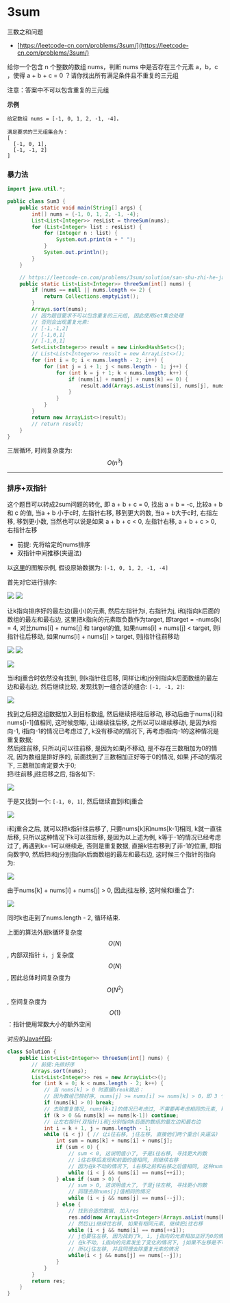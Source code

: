# 3sum

三数之和问题

- [https://leetcode-cn.com/problems/3sum/](https://leetcode-cn.com/problems/3sum/) 

给你一个包含 n 个整数的数组 nums，判断 nums 中是否存在三个元素 a，b，c ，使得 a + b + c = 0 ？请你找出所有满足条件且不重复的三元组

注意：答案中不可以包含重复的三元组  

**示例**

```
给定数组 nums = [-1, 0, 1, 2, -1, -4]，

满足要求的三元组集合为：
[
  [-1, 0, 1],
  [-1, -1, 2]
]
```

### 暴力法

```java
import java.util.*;

public class Sum3 {
    public static void main(String[] args) {
        int[] nums = {-1, 0, 1, 2, -1, -4};
        List<List<Integer>> resList = threeSum(nums);
        for (List<Integer> list : resList) {
            for (Integer n : list) {
                System.out.print(n + " ");
            }
            System.out.println();
        }
    }

    // https://leetcode-cn.com/problems/3sum/solution/san-shu-zhi-he-javajian-ji-ti-jie-by-wang-zi-hao-z/
    public static List<List<Integer>> threeSum(int[] nums) {
        if (nums == null || nums.length <= 2) {
            return Collections.emptyList();
        }
        Arrays.sort(nums);
        // 因为题目要求不可以包含重复的三元组, 因此使用Set集合处理
        // 否则会出现重复元素:
        // [-1,-1,2]
        // [-1,0,1]
        // [-1,0,1]
        Set<List<Integer>> result = new LinkedHashSet<>();
        // List<List<Integer>> result = new ArrayList<>();
        for (int i = 0; i < nums.length - 2; i++) {
            for (int j = i + 1; j < nums.length - 1; j++) {
                for (int k = j + 1; k < nums.length; k++) {
                    if (nums[i] + nums[j] + nums[k] == 0) {
                        result.add(Arrays.asList(nums[i], nums[j], nums[k]));
                    }
                }
            }
        }
        return new ArrayList<>(result);
        // return result;
    }
}
```

三层循环, 时间复杂度为: $$O(n^3)$$

---------------------------------------------------------

### 排序+双指针

这个题目可以转成2sum问题的转化, 即 a + b + c = 0, 找出 a + b = -c, 比较a + b 和 c 的值, 当a + b 小于c时, 左指针右移, 移到更大的数, 当a + b大于c时, 右指左移, 移到更小数, 当然也可以说是如果 a + b + c < 0, 左指针右移, a + b + c > 0, 右指针左移

- 前提: 先将给定的nums排序
- 双指针中间推移(夹逼法)

以[这里](https://leetcode-cn.com/problems/3sum/solution/3sumpai-xu-shuang-zhi-zhen-yi-dong-by-jyd/)的图解示例, 假设原始数据为:  `[-1, 0, 1, 2, -1, -4]`

首先对它进行排序: 

![](images/3.png)
![](images/4.png)

让k指向排序好的最左边(最小)的元素, 然后左指针为i, 右指针为j, i和j指向k后面的数组的最左和最右边, 这里把k指向的元素取负数作为target, 即target = -nums[k] = 4, 对比nums[i] + nums[j] 和 target的值, 如果nums[i] + nums[j] < target, 则i指针往后移动, 如果nums[i] + nums[j] > target, 则j指针往前移动

![](images/5.png)
![](images/6.png)

![](images/7.png)

当i和j重合时依然没有找到, 则k指针往后移, 同样让i和j分别指向k后面数组的最左边和最右边, 然后继续比较, 发现找到一组合适的组合: `[-1, -1, 2]`:

![](images/8.png)

找到之后把这组数据加入到目标数组, 然后继续把i往后移动, 移动后由于nums[i]和nums[i-1]值相同, 这时候忽略i, 让i继续往后移, 之所以可以继续移动i, 是因为k指向-1, i指向-1的情况已考虑过了, k没有移动的情况下, 再考虑i指向-1的这种情况是重复数据;   
然后j往前移, 只所以j可以往前移, 是因为如果j不移动, 是不存在三数相加为0的情况, 因为数组是排好序的, 前面找到了三数相加正好等于0的情况, 如果 j不动的情况下, 三数相加肯定要大于0;  
把i往前移,j往后移之后, 指各如下: 

![](images/9.png)

于是又找到一个: `[-1, 0, 1]`, 然后继续直到i和j重合

![](images/10.png)

i和j重合之后, 就可以把k指针往后移了, 只要nums[k]和nums[k-1]相同, k就一直往后移, 只所以这种情况下k可以往后移, 是因为以上述为例, k等于-1的情况已经考虑过了, 再遇到k=-1可以继续走, 否则是重复数据, 直接k往右移到了非-1的位置, 即指向数字0, 然后把i和j分别指向k后面数组的最左和最右边, 这时候三个指针的指向为: 

![](images/11.png)

由于nums[k] + nums[i] + nums[j] > 0, 因此j往左移, 这时候和i重合了:

![](images/12.png)

同时k也走到了nums.length - 2, 循环结束.  

上面的算法外层k循环复杂度$$O(N)$$, 内部双指针 `i`，`j` 复杂度 $$O(N)$$, 因此总体时间复杂度为$$O(N^2)$$, 空间复杂度为$$O(1)$$：指针使用常数大小的额外空间  

对应的[Java代码](https://leetcode-cn.com/problems/3sum/solution/3sumpai-xu-shuang-zhi-zhen-yi-dong-by-jyd/):  

```java
class Solution {
    public List<List<Integer>> threeSum(int[] nums) {
        // 前提:先排好序
        Arrays.sort(nums);
        List<List<Integer>> res = new ArrayList<>();
        for (int k = 0; k < nums.length - 2; k++) {
            // 当 nums[k] > 0 时直接break跳出：
            // 因为数组已排好序, nums[j] >= nums[i] >= nums[k] > 0，即 3 个数字都大于 0 ，在此固定指针 k 之后不可能再找到结果了
            if (nums[k] > 0) break;
            // 去除重复情况, nums[k-1]的情况已考虑过, 不需要再考虑相同的元素, k直接往右移
            if (k > 0 && nums[k] == nums[k-1]) continue;
            // 让左右指针(双指针)i和j分别指向k后面的数组的最左边和最右边
            int i = k + 1, j = nums.length - 1;
            while (i < j) { // 让i往右移, j往左移, 直接他们两个重合(夹逼法)
                int sum = nums[k] + nums[i] + nums[j];
                if (sum < 0) {
                    // sum < 0, 这说明值小了, 于是i往右移, 寻找更大的数
                    // i往右移后发现和前面的值相同, 则继续右移
                    // 因为在k不动的情况下, i右移之前和右移之后值相同, 这种nums[i]的情况已考虑过, 不需再考虑, 否则是重复数据
                    while (i < j && nums[i] == nums[++i]);
                } else if (sum > 0) {
                    // sum > 0, 这说明值大了, 于是j往左移, 寻找更小的数
                    // 同理去除nums[j]值相同的情况
                    while (i < j && nums[j] == nums[--j]);
                } else {
                    // 找到合适的数据, 加入res
                    res.add(new ArrayList<Integer>(Arrays.asList(nums[k], nums[i], nums[j])));
                    // 然后让i继续往右移, 如果有相同元素, 继续把i往右移
                    while (i < j && nums[i] == nums[++i]);
                    // j也要往左移, 因为找到了k, i, j指向的元素相加正好为0的情况
                    // 在k不动, i指向的元素发生了变化的情况下, j如果不左移是不可能相加正好为0的
                    // 所以j往左移, 并且同理去除重复元素的情况
                    while(i < j && nums[j] == nums[--j]);
                }
            }
        }
        return res;  
    }
}
```

